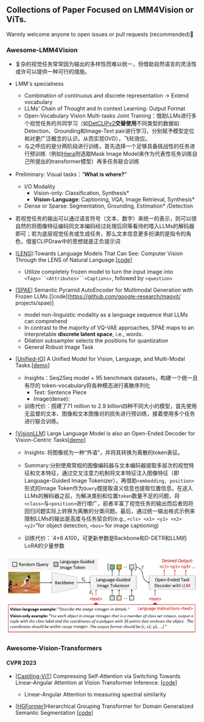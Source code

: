 ## Collections of Paper Focused on LMM4Vision or ViTs.

Warmly welcome anyone to open issues or pull requests (recommended):hugs:

### Awesome-LMM4Vision

- 复杂的视觉任务常常因为输出的多样性而难以统一，但借助自然语言的灵活性或许可以提供一种可行的措施。
- LMM's specialness 
  - Combination of continuous and discrete representation -> Extend vocabulary
  - LLMs' Chain of Thought and In context Learning: Output Format
  - Open-Vocabulary Vision Multi-tasks Joint Training：借助LLMs进行多个视觉任务的共同学习（如[DetCLIPv2](https://arxiv.org/pdf/2304.04514.pdf)**交替使用**不同类型的数据如Detection、Grounding和Image-Text pair进行学习，分别赋予模型定位和对更广泛概念的认识，从而实现OVD），飞轮效应。
  - 与之呼应的是分两阶段进行训练，首先选择一个足够具备挑战性的任务进行预训练（例如[Hiera](https://arxiv.org/abs/2306.00989)则选取Mask Image Model来作为代表性任务训练自己所提出的transformer模型）再多任务联合训练

- Preliminary: Visual tasks：“**What is where?**"
  - I/O Modality
    - Vision-only: Classification, Synthesis* 
    - **Vision-Language**: Captioning, VQA, Image Retrieval, Synthesis* 
  - Dense or Sparse: Segmentation, Grounding, Estimation* /Detection

- 若视觉任务的输出可以通过语言符号（文本、数字）来统一的表示，则可以很自然的将图像特征编码同文本编码经过处理后同等看待的喂入LLMs的解码器即可；若为底层视觉任务或生成任务，那么文本信息更多扮演的是指令的角色，借鉴CLIPDraw中的思想就是正负提示词

- [[LENS](https://arxiv.org/pdf/2306.16410.pdf)]:Towards Language Models That Can See: Computer Vision Through the LENS of Natural Language.[[code](https://github.com/ContextualAI/lens)]
  
  - Utilize completely frozen model to turn the input image into `<Tags>``<Attributes>``<Captions>`, followed by `<question>`
  
- [[SPAE](http://arxiv.org/abs/2306.17842)] Semantic Pyramid AutoEncoder for Multimodal Generation with Frozen LLMs.[[code](https://github.com/google-research/magvit/ projects/spae)]
  
  - model non-linguistic modality as a language sequence that LLMs can comprehend
  - In contrast to the majority of VQ-VAE approaches, SPAE maps to an interpretable **discrete latent space**, i.e., words.
  - Dilation subsampler selects the positions for quantization
  - General Robust Image Task
  
- [[Unified-IO](https://arxiv.org/abs/2206.08916)] A Unified Model for Vision, Language, and Multi-Modal Tasks.[[demo](https://unified-io.allenai.org/)]

  - Insights：Seq2Seq model + 95 benchmark datasets，构建一个统一且有尽的 token-vocabulary将各种模态进行离散序列化
    - Text: Sentence Piece
    - Image(dense): 
  - 训练代价：搭建了71 million to 2.9 billion四种不同大小的模型，首先使用无监督的文本、图像和文本图像对的损失进行预训练，接着使用多个任务进行联合训练。

- [[VisionLLM](https://arxiv.org/abs/2305.11175)] Large Language Model is also an Open-Ended Decoder for Vision-Centric Tasks[[demo](https://igpt.opengvlab.com/)]

  - Insights: 将图像视为一种“外语”，并将其转换为离散的token表征。

  - Summary:分别使用常规的图像编码器与文本编码器提取多层次的视觉特征和文本特征，通过交叉注意力机制将文本特征注入图像特征（即Language-Guided Image Tokenizer），再借助`<embedding, position>`形式的Image Token作为`Query`既提取语义信息也提取位置信息。在送入LLMs的解码器之前，为解决类别和位置`token`数量不足的问题，将`<class>`与`<position>`进行增广，前者丰富了视觉任务的输出而后者则将回归问题实际上转换为离散的分类问题。最后，通过统一输出格式示例来限制LLMs的输出是高度与任务契合的(e.g., `<cls> <x1> <y1> <x2> <y2>`”for object detection, `<bos>` for image captioning)

  - 训练代价：`4$\times$8 A100，可更新参数是Backbone和D-DETR和LLM的LoRA的少量参数

  
![](./figs/LLMVision.png)

### Awesome-Vision-Transformers

#### CVPR 2023

- [[Castiling-ViT](https://openaccess.thecvf.com/content/CVPR2023/papers/You_Castling-ViT_Compressing_Self-Attention_via_Switching_Towards_Linear-Angular_Attention_at_Vision_CVPR_2023_paper.pdf)] Compressing Self-Attention via Switching Towards Linear-Angular Attention at Vision Transformer Inference. [[code](https://www.haoranyou.com/castling-vit/)]
  - Linear-Angular Attention to measuring spectral similarity

- [[HGFormer](https://openaccess.thecvf.com/content/CVPR2023/papers/Ding_HGFormer_Hierarchical_Grouping_Transformer_for_Domain_Generalized_Semantic_Segmentation_CVPR_2023_paper.pdf)]Hierarchical Grouping Transformer for Domain Generalized Semantic Segmentation [[code](https://github.com/dingjiansw101/HGFormer)]

